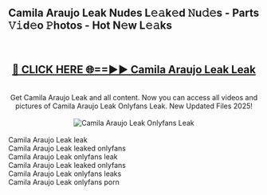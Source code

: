 <h2>Camila Araujo Leak Nudes L𝚎𝚊k𝚎d 𝙽u𝚍𝚎s - Parts 𝚅𝚒d𝚎o 𝙿hotos - Hot N𝚎w L𝚎𝚊ks</h2>
<br>
<div align="center">
<h2><a href="https://213.232.235.80/live/video.php?q=camila-araujo-leak" rel="nofollow">🔴 CLICK HERE 🌐==►► Camila Araujo Leak Leak</a></h2>
<br>
Get Camila Araujo Leak and all content. Now you can access all videos and pictures of Camila Araujo Leak Onlyfans Leak. New Updated Files 2025!
<br>
<br>
<a href="https://213.232.235.80/live/video.php?q=camila-araujo-leak" rel="nofollow" data-target="animated-image.originalLink"><img src="https://i.imgur.com/1EjSzPs.png" alt="Camila Araujo Leak Onlyfans Leak" style="max-width: 100%; display: inline-block;" data-target="animated-image.originalImage"></a>
</div>
<br>
Camila Araujo Leak leak<br>
Camila Araujo Leak leaked onlyfans<br>
Camila Araujo Leak onlyfans leak<br>
Camila Araujo Leak leaked onlyfans<br>
Camila Araujo Leak onlyfans leaks<br>
Camila Araujo Leak onlyfans porn

